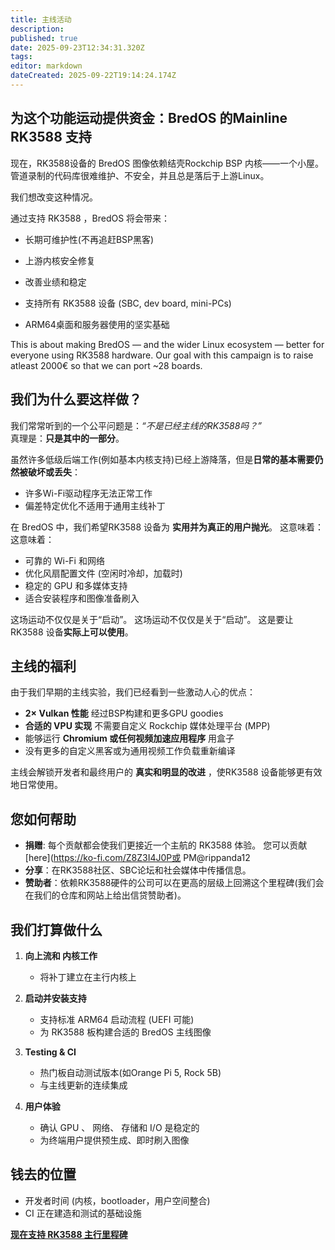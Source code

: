 ```yaml
---
title: 主线活动
description:
published: true
date: 2025-09-23T12:34:31.320Z
tags:
editor: markdown
dateCreated: 2025-09-22T19:14:24.174Z
---
```


## 为这个功能运动提供资金：BredOS 的Mainline RK3588 支持

现在，RK3588设备的 BredOS 图像依赖结壳Rockchip BSP 内核——一个小屋。 管道录制的代码库很难维护、不安全，并且总是落后于上游Linux。

我们想改变这种情况。

通过支持 RK3588 ，BredOS 将会带来：

- 长期可维护性(不再追赶BSP黑客)

- 上游内核安全修复

- 改善业绩和稳定

- 支持所有 RK3588 设备 (SBC, dev board, mini-PCs)

- ARM64桌面和服务器使用的坚实基础

This is about making BredOS — and the wider Linux ecosystem — better for everyone using RK3588 hardware.
Our goal with this campaign is to raise atleast 2000€ so that we can port ~28 boards.

## 我们为什么要这样做？

我们常常听到的一个公平问题是：_“不是已经主线的RK3588吗？”_\
真理是：**只是其中的一部分**。

虽然许多低级后端工作(例如基本内核支持)已经上游降落，但是**日常的基本需要仍然被破坏或丢失**：

- 许多Wi-Fi驱动程序无法正常工作
- 偏差特定优化不适用于通用主线补丁

在 BredOS 中，我们希望RK3588 设备为 **实用并为真正的用户抛光**。 这意味着： 这意味着：

- 可靠的 Wi-Fi 和网络
- 优化风扇配置文件 (空闲时冷却，加载时)
- 稳定的 GPU 和多媒体支持
- 适合安装程序和图像准备刷入

这场运动不仅仅是关于“启动”。 这场运动不仅仅是关于“启动”。 这是要让 RK3588 设备**实际上可以使用**。

## 主线的福利

由于我们早期的主线实验，我们已经看到一些激动人心的优点：

- **2× Vulkan 性能** 经过BSP构建和更多GPU goodies
- **合适的 VPU 实现** 不需要自定义 Rockchip 媒体处理平台 (MPP)
- 能够运行 **Chromium 或任何视频加速应用程序** 用盒子
- 没有更多的自定义黑客或为通用视频工作负载重新编译

主线会解锁开发者和最终用户的 **真实和明显的改进** ，使RK3588 设备能够更有效地日常使用。

## 您如何帮助

- **捐赠**: 每个贡献都会使我们更接近一个主航的 RK3588 体验。 您可以贡献 [here](https://ko-fi.com/Z8Z3I4J0P或 PM@rippanda12
- **分享**：在RK3588社区、SBC论坛和社会媒体中传播信息。
- **赞助者**：依赖RK3588硬件的公司可以在更高的层级上回溯这个里程碑(我们会在我们的仓库和网站上给出信贷赞助者)。

## 我们打算做什么

1. **向上流和 内核工作**
   - 将补丁建立在主行内核上

2. **启动并安装支持**
   - 支持标准 ARM64 启动流程 (UEFI 可能)
   - 为 RK3588 板构建合适的 BredOS 主线图像

3. **Testing & CI**
   - 热门板自动测试版本(如Orange Pi 5, Rock 5B)
   - 与主线更新的连续集成

4. **用户体验**
   - 确认 GPU 、 网络、 存储和 I/O 是稳定的
   - 为终端用户提供预生成、即时刷入图像

## 钱去的位置

- 开发者时间 (内核，bootloader，用户空间整合)
- CI 正在建造和测试的基础设施

**[现在支持 RK3588 主行里程碑](https://ko-fi.com/Z8Z3I4J0P)**
